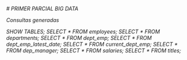 <em> # PRIMER PARCIAL BIG DATA </em>

   <p align="left">
  <em> Consultas generadas<em>
   </p>

SHOW TABLES;
SELECT * FROM employees;
SELECT * FROM departments;
SELECT * FROM dept_emp;
SELECT * FROM dept_emp_latest_date;
SELECT * FROM current_dept_emp;
SELECT * FROM dep_manager;
SELECT * FROM salaries;
SELECT * FROM titles;

